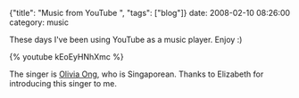 {"title": "Music from YouTube  ", "tags": ["blog"]}
date: 2008-02-10 08:26:00
category: music

These days I've been using YouTube as a music player. Enjoy :)

{% youtube kEoEyHNhXmc %}

The singer is [Olivia Ong](http://oliviaong.com/), who is Singaporean. Thanks to Elizabeth for introducing this singer to me.

